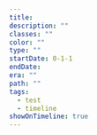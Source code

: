```yaml
---
title: 
description: ""
classes: ""
color: ""
type: ""
startDate: 0-1-1
endDate: 
era: ""
path: ""
tags:
  - test
  - timeline
showOnTimeline: true
---
```



